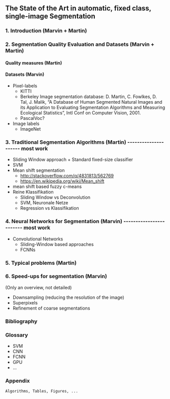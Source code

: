 ## The State of the Art in automatic, fixed class, single-image Segmentation

### 1. Introduction (Marvin + Martin)

### 2. Segmentation Quality Evaluation and Datasets (Marvin + Martin)

#### Quality measures (Martin)

#### Datasets (Marvin)
- Pixel-labels
    * KITTI
    * Berkeley Image segmentation database: D. Martin, C. Fowlkes, D.
      Tal, J. Malik, “A Database of Human Segmented Natural Images and
      its Application to Evaluating Segmentation Algorithms and
      Measuring Ecological Statistics”, Intl Conf on Computer Vision,
      2001.
    * PascalVoc?
- Image labels
    * ImageNet

### 3. Traditional Segmentation Algorithms (Martin) --------------------- most work
* Sliding Window approach + Standard fixed-size classifier
* SVM
* Mean shift segmentation
    * http://stackoverflow.com/q/4831813/562769
    * https://en.wikipedia.org/wiki/Mean_shift
* mean shift based fuzzy c-means
* Reine Klassifikation
    * Sliding Window vs Deconvolution
    * SVM, Neuronale Netze
    * Regression vs Klassifikation


### 4. Neural Networks for Segmentation (Marvin) ------------------------ most work
* Convolutional Networks
    * Sliding-Window based approaches
    * FCNNs

### 5. Typical problems (Martin)

### 6. Speed-ups for segmentation (Marvin)
(Only an overview, not detailed)
* Downsampling (reducing the resolution of the image)
* Superpixels
* Refinement of coarse segmentations

### Bibliography

### Glossary
* SVM
* CNN
* FCNN
* GPU
* ...

### Appendix
    Algorithms, Tables, Figures, ...